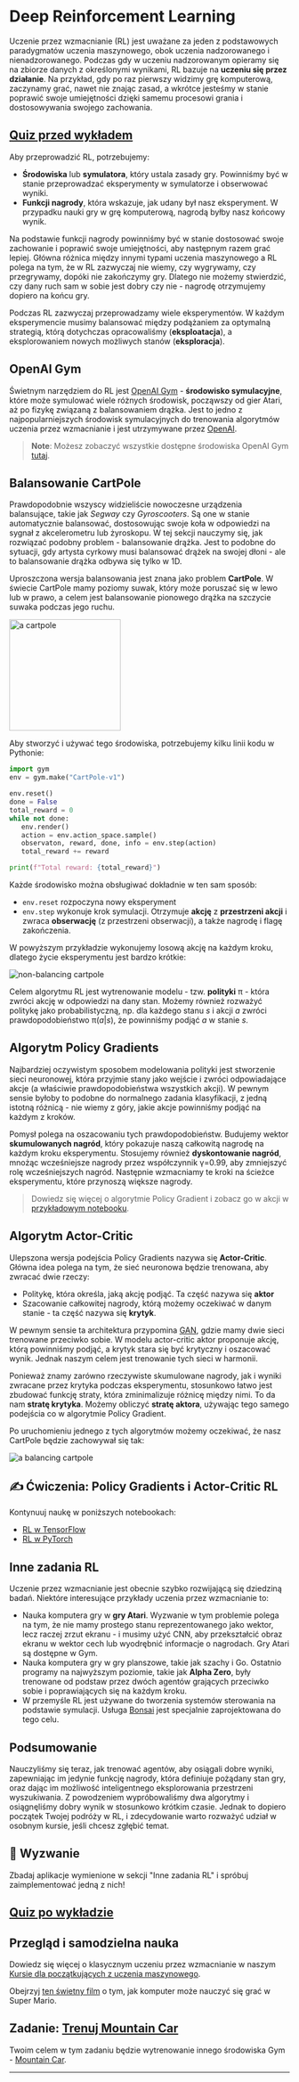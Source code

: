 <!--
CO_OP_TRANSLATOR_METADATA:
{
  "original_hash": "04395657fc01648f8f70484d0e55ab67",
  "translation_date": "2025-09-23T13:50:30+00:00",
  "source_file": "lessons/6-Other/22-DeepRL/README.md",
  "language_code": "pl"
}
-->
# Deep Reinforcement Learning

Uczenie przez wzmacnianie (RL) jest uważane za jeden z podstawowych paradygmatów uczenia maszynowego, obok uczenia nadzorowanego i nienadzorowanego. Podczas gdy w uczeniu nadzorowanym opieramy się na zbiorze danych z określonymi wynikami, RL bazuje na **uczeniu się przez działanie**. Na przykład, gdy po raz pierwszy widzimy grę komputerową, zaczynamy grać, nawet nie znając zasad, a wkrótce jesteśmy w stanie poprawić swoje umiejętności dzięki samemu procesowi grania i dostosowywania swojego zachowania.

## [Quiz przed wykładem](https://ff-quizzes.netlify.app/en/ai/quiz/43)

Aby przeprowadzić RL, potrzebujemy:

* **Środowiska** lub **symulatora**, który ustala zasady gry. Powinniśmy być w stanie przeprowadzać eksperymenty w symulatorze i obserwować wyniki.
* **Funkcji nagrody**, która wskazuje, jak udany był nasz eksperyment. W przypadku nauki gry w grę komputerową, nagrodą byłby nasz końcowy wynik.

Na podstawie funkcji nagrody powinniśmy być w stanie dostosować swoje zachowanie i poprawić swoje umiejętności, aby następnym razem grać lepiej. Główna różnica między innymi typami uczenia maszynowego a RL polega na tym, że w RL zazwyczaj nie wiemy, czy wygrywamy, czy przegrywamy, dopóki nie zakończymy gry. Dlatego nie możemy stwierdzić, czy dany ruch sam w sobie jest dobry czy nie - nagrodę otrzymujemy dopiero na końcu gry.

Podczas RL zazwyczaj przeprowadzamy wiele eksperymentów. W każdym eksperymencie musimy balansować między podążaniem za optymalną strategią, którą dotychczas opracowaliśmy (**eksploatacja**), a eksplorowaniem nowych możliwych stanów (**eksploracja**).

## OpenAI Gym

Świetnym narzędziem do RL jest [OpenAI Gym](https://gym.openai.com/) - **środowisko symulacyjne**, które może symulować wiele różnych środowisk, począwszy od gier Atari, aż po fizykę związaną z balansowaniem drążka. Jest to jedno z najpopularniejszych środowisk symulacyjnych do trenowania algorytmów uczenia przez wzmacnianie i jest utrzymywane przez [OpenAI](https://openai.com/).

> **Note**: Możesz zobaczyć wszystkie dostępne środowiska OpenAI Gym [tutaj](https://gym.openai.com/envs/#classic_control).

## Balansowanie CartPole

Prawdopodobnie wszyscy widzieliście nowoczesne urządzenia balansujące, takie jak *Segway* czy *Gyroscooters*. Są one w stanie automatycznie balansować, dostosowując swoje koła w odpowiedzi na sygnał z akcelerometru lub żyroskopu. W tej sekcji nauczymy się, jak rozwiązać podobny problem - balansowanie drążka. Jest to podobne do sytuacji, gdy artysta cyrkowy musi balansować drążek na swojej dłoni - ale to balansowanie drążka odbywa się tylko w 1D.

Uproszczona wersja balansowania jest znana jako problem **CartPole**. W świecie CartPole mamy poziomy suwak, który może poruszać się w lewo lub w prawo, a celem jest balansowanie pionowego drążka na szczycie suwaka podczas jego ruchu.

<img alt="a cartpole" src="images/cartpole.png" width="200"/>

Aby stworzyć i używać tego środowiska, potrzebujemy kilku linii kodu w Pythonie:

```python
import gym
env = gym.make("CartPole-v1")

env.reset()
done = False
total_reward = 0
while not done:
   env.render()
   action = env.action_space.sample()
   observaton, reward, done, info = env.step(action)
   total_reward += reward

print(f"Total reward: {total_reward}")
```

Każde środowisko można obsługiwać dokładnie w ten sam sposób:
* `env.reset` rozpoczyna nowy eksperyment
* `env.step` wykonuje krok symulacji. Otrzymuje **akcję** z **przestrzeni akcji** i zwraca **obserwację** (z przestrzeni obserwacji), a także nagrodę i flagę zakończenia.

W powyższym przykładzie wykonujemy losową akcję na każdym kroku, dlatego życie eksperymentu jest bardzo krótkie:

![non-balancing cartpole](../../../../../lessons/6-Other/22-DeepRL/images/cartpole-nobalance.gif)

Celem algorytmu RL jest wytrenowanie modelu - tzw. **polityki** &pi; - która zwróci akcję w odpowiedzi na dany stan. Możemy również rozważyć politykę jako probabilistyczną, np. dla każdego stanu *s* i akcji *a* zwróci prawdopodobieństwo &pi;(*a*|*s*), że powinniśmy podjąć *a* w stanie *s*.

## Algorytm Policy Gradients

Najbardziej oczywistym sposobem modelowania polityki jest stworzenie sieci neuronowej, która przyjmie stany jako wejście i zwróci odpowiadające akcje (a właściwie prawdopodobieństwa wszystkich akcji). W pewnym sensie byłoby to podobne do normalnego zadania klasyfikacji, z jedną istotną różnicą - nie wiemy z góry, jakie akcje powinniśmy podjąć na każdym z kroków.

Pomysł polega na oszacowaniu tych prawdopodobieństw. Budujemy wektor **skumulowanych nagród**, który pokazuje naszą całkowitą nagrodę na każdym kroku eksperymentu. Stosujemy również **dyskontowanie nagród**, mnożąc wcześniejsze nagrody przez współczynnik &gamma;=0.99, aby zmniejszyć rolę wcześniejszych nagród. Następnie wzmacniamy te kroki na ścieżce eksperymentu, które przynoszą większe nagrody.

> Dowiedz się więcej o algorytmie Policy Gradient i zobacz go w akcji w [przykładowym notebooku](CartPole-RL-TF.ipynb).

## Algorytm Actor-Critic

Ulepszona wersja podejścia Policy Gradients nazywa się **Actor-Critic**. Główna idea polega na tym, że sieć neuronowa będzie trenowana, aby zwracać dwie rzeczy:

* Politykę, która określa, jaką akcję podjąć. Ta część nazywa się **aktor**
* Szacowanie całkowitej nagrody, którą możemy oczekiwać w danym stanie - ta część nazywa się **krytyk**.

W pewnym sensie ta architektura przypomina [GAN](../../4-ComputerVision/10-GANs/README.md), gdzie mamy dwie sieci trenowane przeciwko sobie. W modelu actor-critic aktor proponuje akcję, którą powinniśmy podjąć, a krytyk stara się być krytyczny i oszacować wynik. Jednak naszym celem jest trenowanie tych sieci w harmonii.

Ponieważ znamy zarówno rzeczywiste skumulowane nagrody, jak i wyniki zwracane przez krytyka podczas eksperymentu, stosunkowo łatwo jest zbudować funkcję straty, która zminimalizuje różnicę między nimi. To da nam **stratę krytyka**. Możemy obliczyć **stratę aktora**, używając tego samego podejścia co w algorytmie Policy Gradient.

Po uruchomieniu jednego z tych algorytmów możemy oczekiwać, że nasz CartPole będzie zachowywał się tak:

![a balancing cartpole](../../../../../lessons/6-Other/22-DeepRL/images/cartpole-balance.gif)

## ✍️ Ćwiczenia: Policy Gradients i Actor-Critic RL

Kontynuuj naukę w poniższych notebookach:

* [RL w TensorFlow](CartPole-RL-TF.ipynb)
* [RL w PyTorch](CartPole-RL-PyTorch.ipynb)

## Inne zadania RL

Uczenie przez wzmacnianie jest obecnie szybko rozwijającą się dziedziną badań. Niektóre interesujące przykłady uczenia przez wzmacnianie to:

* Nauka komputera gry w **gry Atari**. Wyzwanie w tym problemie polega na tym, że nie mamy prostego stanu reprezentowanego jako wektor, lecz raczej zrzut ekranu - i musimy użyć CNN, aby przekształcić obraz ekranu w wektor cech lub wyodrębnić informacje o nagrodach. Gry Atari są dostępne w Gym.
* Nauka komputera gry w gry planszowe, takie jak szachy i Go. Ostatnio programy na najwyższym poziomie, takie jak **Alpha Zero**, były trenowane od podstaw przez dwóch agentów grających przeciwko sobie i poprawiających się na każdym kroku.
* W przemyśle RL jest używane do tworzenia systemów sterowania na podstawie symulacji. Usługa [Bonsai](https://azure.microsoft.com/services/project-bonsai/?WT.mc_id=academic-77998-cacaste) jest specjalnie zaprojektowana do tego celu.

## Podsumowanie

Nauczyliśmy się teraz, jak trenować agentów, aby osiągali dobre wyniki, zapewniając im jedynie funkcję nagrody, która definiuje pożądany stan gry, oraz dając im możliwość inteligentnego eksplorowania przestrzeni wyszukiwania. Z powodzeniem wypróbowaliśmy dwa algorytmy i osiągnęliśmy dobry wynik w stosunkowo krótkim czasie. Jednak to dopiero początek Twojej podróży w RL, i zdecydowanie warto rozważyć udział w osobnym kursie, jeśli chcesz zgłębić temat.

## 🚀 Wyzwanie

Zbadaj aplikacje wymienione w sekcji "Inne zadania RL" i spróbuj zaimplementować jedną z nich!

## [Quiz po wykładzie](https://ff-quizzes.netlify.app/en/ai/quiz/44)

## Przegląd i samodzielna nauka

Dowiedz się więcej o klasycznym uczeniu przez wzmacnianie w naszym [Kursie dla początkujących z uczenia maszynowego](https://github.com/microsoft/ML-For-Beginners/blob/main/8-Reinforcement/README.md).

Obejrzyj [ten świetny film](https://www.youtube.com/watch?v=qv6UVOQ0F44) o tym, jak komputer może nauczyć się grać w Super Mario.

## Zadanie: [Trenuj Mountain Car](lab/README.md)

Twoim celem w tym zadaniu będzie wytrenowanie innego środowiska Gym - [Mountain Car](https://www.gymlibrary.ml/environments/classic_control/mountain_car/).

---

